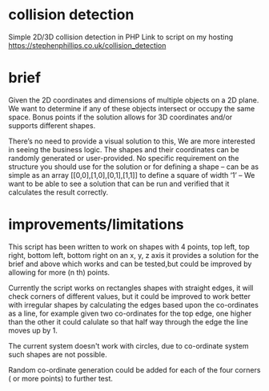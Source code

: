 # collision detection
Simple 2D/3D collision detection in PHP
Link to script on my hosting https://stephenphillips.co.uk/collision_detection

# brief
Given the 2D coordinates and dimensions of multiple objects on a 2D plane. We want to determine if any of these objects intersect or occupy the same space.
Bonus points if the solution allows for 3D coordinates and/or supports different shapes.

There’s no need to provide a visual solution to this, We are more interested in seeing the business logic. The shapes and their coordinates can be randomly generated or user-provided. No specific requirement on the structure you should use for the solution or for defining a shape – can be as simple as an array [[0,0],[1,0],[0,1],[1,1]] to define a square of width ‘1’ – We want to be able to see a solution that can be run and verified that it calculates the result correctly.

# improvements/limitations
This script has been written to work on shapes with 4 points, top left, top right, bottom left, bottom right on an x, y, z axis it provides a solution for the brief and above which works and can be tested,but could be improved by allowing for more (n th) points.

Currently the script works on rectangles shapes with straight edges, it will check corners of different values, but it could be improved to work better with irregular shapes by calculating the edges based upon the co-ordinates as a line, for example given two co-ordinates for the top edge, one higher than the other it could calulate so that half way through the edge the line moves up by 1.

The current system doesn't work with circles, due to co-ordinate system such shapes are not possible.

Random co-ordinate generation could be added for each of the four corners ( or more points) to further test.
